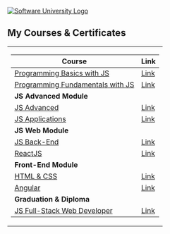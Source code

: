 <a href="https://softuni.bg/curriculum" rel="Courses"><img src="https://softuni.bg/content/images/svg-logos/software-university-logo.svg?sanitize=true" alt="Software University Logo"></a>
<h2> My Courses & Certificates </h2>

<table>
<tr>
<td>

| **Course**                                                            | **Link**                                                   |
| --------------------------------------------------------------------- | ---------------------------------------------------------- |
| <a href="https://softuni.bg/trainings/4149/programming-basics-with-javascript-april-2023" > Programming Basics with JS </a>        | <a href="https://softuni.bg/certificates/details/173290/08f30a6d"> Link</a> |
| <a href="https://softuni.bg/trainings/4218/programming-fundamentals-september-2023"> Programming Fundamentals with JS </a> | <a href="https://softuni.bg/certificates/details/194310/93226b55"> Link</a> |
| **JS Advanced Module** |
| <a href="https://softuni.bg/trainings/4372/js-advanced-january-2024"> JS Advanced </a>  | <a href="https://softuni.bg/certificates/details/203212/93fc9b03"> Link</a> |
| <a href="https://softuni.bg/trainings/4373/js-applications-february-2024"> JS Applications </a>  | <a href="#"> Link</a> |
| **JS Web Module** |
| <a href="https://softuni.bg/trainings/4533/js-back-end-may-2024"> JS Back-End </a>  | <a href="#"> Link</a> |
| <a href="https://softuni.bg/trainings/4529/reactjs-june-2024"> ReactJS </a>  | <a href="#"> Link</a> |
| **Front-End Module** |
| <a href="#"> HTML & CSS </a>  | <a href="#"> Link</a> |
| <a href="#"> Angular </a>  | <a href="#"> Link</a> |
| **Graduation & Diploma** |
| <a href="https://softuni.bg/curriculum"> JS Full-Stack Web Developer </a>  | <a href="#"> Link</a> |


</td>
</tr>
</table>


